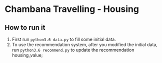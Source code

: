 # Chambana Travelling - Housing
## How to run it
1. First run `python3.6 data.py` to fill some initial data.
2. To use the recommendation system, after you modified the initial data, 
run `python3.6 recommend.py` to update the recommendation housing_value;